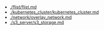 - [./flist/flist.md](././flist/flist.md)
- [./kubernetes_cluster/kubernetes_cluster.md](././kubernetes_cluster/kubernetes_cluster.md)
- [./network/overlay_network.md](././network/overlay_network.md)
- [./s3_server/s3_storage.md](././s3_server/s3_storage.md)
